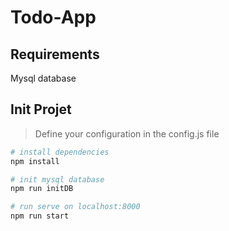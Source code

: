 # Todo-App


## Requirements

Mysql database



## Init Projet

> Define your configuration in the config.js file 

``` bash
# install dependencies
npm install

# init mysql database
npm run initDB

# run serve on localhost:8000
npm run start
```